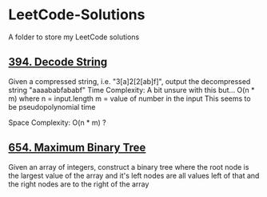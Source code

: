 # LeetCode-Solutions

A folder to store my LeetCode solutions

## [394. Decode String](https://leetcode.com/problems/decode-string/)

Given a compressed string, i.e. "3[a]2[2[ab]f]", output the decompressed string "aaaababfababf"
Time Complexity: A bit unsure with this but... O(n \* m) where
n = input.length
m = value of number in the input
This seems to be pseudopolynomial time

Space Complexity: O(n \* m) ?

## [654. Maximum Binary Tree](https://leetcode.com/problems/maximum-binary-tree/)

Given an array of integers, construct a binary tree where the root node is the largest value
of the array and it's left nodes are all values left of that and the right nodes are to the right of
the array
